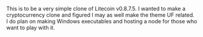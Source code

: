 This is to be a very simple clone of Litecoin v0.8.7.5. I wanted to make a cryptocurrency clone and figured I may as well make the theme UF related. I do plan on making Windows executables and hosting a node for those who want to play with it. 
